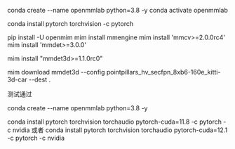 

conda create --name openmmlab python=3.8 -y
conda activate openmmlab

conda install pytorch torchvision -c pytorch

pip install -U openmim
mim install mmengine
mim install 'mmcv>=2.0.0rc4'
mim install 'mmdet>=3.0.0'

mim install "mmdet3d>=1.1.0rc0"

mim download mmdet3d --config pointpillars_hv_secfpn_8xb6-160e_kitti-3d-car --dest .



测试通过

conda create --name openmmlab python=3.8 -y

conda install pytorch torchvision torchaudio pytorch-cuda=11.8 -c pytorch -c nvidia
或者
conda install pytorch torchvision torchaudio pytorch-cuda=12.1 -c pytorch -c nvidia




